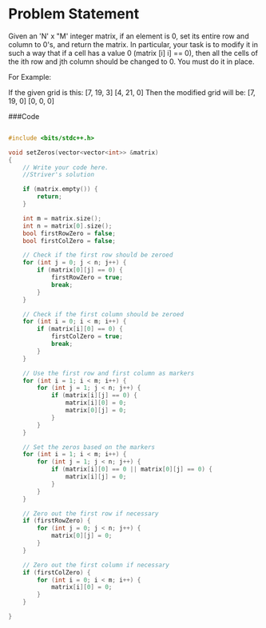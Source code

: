 # Problem Statement

Given an 'N' x "M' integer matrix, if an element is 0, set its entire row and
column to 0's, and return the matrix. In particular, your task is to modify it in
such a way that if a cell has a value 0 (matrix [i] i] == 0), then all the cells of
the ith row and jth column should be changed to 0.
You must do it in place.

For Example:

If the given grid is this: 
[7, 19, 3]
[4, 21, 0]
Then the modified grid will be:
[7, 19, 0]
[0, 0, 0]


###Code

```cpp

#include <bits/stdc++.h>

void setZeros(vector<vector<int>> &matrix)
{
	// Write your code here.
	//Striver's solution

	if (matrix.empty()) {
        return;
    }

    int m = matrix.size();
    int n = matrix[0].size();
    bool firstRowZero = false;
    bool firstColZero = false;

    // Check if the first row should be zeroed
    for (int j = 0; j < n; j++) {
        if (matrix[0][j] == 0) {
            firstRowZero = true;
            break;
        }
    }

    // Check if the first column should be zeroed
    for (int i = 0; i < m; i++) {
        if (matrix[i][0] == 0) {
            firstColZero = true;
            break;
        }
    }

    // Use the first row and first column as markers
    for (int i = 1; i < m; i++) {
        for (int j = 1; j < n; j++) {
            if (matrix[i][j] == 0) {
                matrix[i][0] = 0;
                matrix[0][j] = 0;
            }
        }
    }

    // Set the zeros based on the markers
    for (int i = 1; i < m; i++) {
        for (int j = 1; j < n; j++) {
            if (matrix[i][0] == 0 || matrix[0][j] == 0) {
                matrix[i][j] = 0;
            }
        }
    }

    // Zero out the first row if necessary
    if (firstRowZero) {
        for (int j = 0; j < n; j++) {
            matrix[0][j] = 0;
        }
    }

    // Zero out the first column if necessary
    if (firstColZero) {
        for (int i = 0; i < m; i++) {
            matrix[i][0] = 0;
        }
    }

}

```